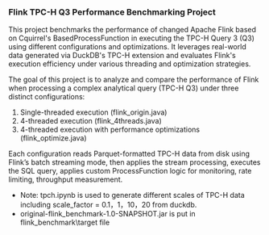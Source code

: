 ### Flink TPC-H Q3 Performance Benchmarking Project
This project benchmarks the performance of changed Apache Flink based on Cquirrel's BasedProcessFunction in executing the TPC-H Query 3 (Q3) using different configurations and optimizations. It leverages real-world data generated via DuckDB's TPC-H extension and evaluates Flink's execution efficiency under various threading and optimization strategies.

The goal of this project is to analyze and compare the performance of Flink when processing a complex analytical query (TPC-H Q3) under three distinct configurations:

1. Single-threaded execution (flink_origin.java)
2. 4-threaded execution (flink_4threads.java)
3. 4-threaded execution with performance optimizations (flink_optimize.java)

Each configuration reads Parquet-formatted TPC-H data from disk using Flink’s batch streaming mode, then applies the stream processing, executes the SQL query, applies custom ProcessFunction logic for monitoring, rate limiting, throughput measurement.

* Note: tpch.ipynb is used to generate different scales of TPC-H data including scale_factor = 0.1，1，10，20 from duckdb.
* original-flink_benchmark-1.0-SNAPSHOT.jar is put in flink_benchmark\target file
